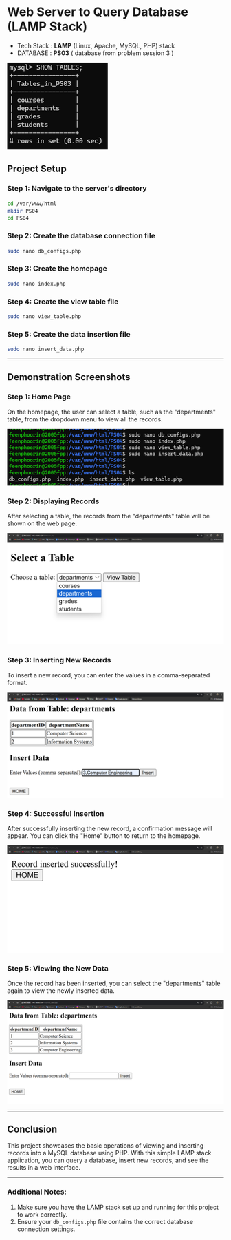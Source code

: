 # Web Server to Query Database (LAMP Stack)

- Tech Stack : **LAMP** (Linux, Apache, MySQL, PHP) stack
- DATABASE : **PS03** ( database from problem session 3 )

![TABLES](pics/PS03_TABLES.png)


## Project Setup

### Step 1: Navigate to the server's directory

```bash
cd /var/www/html
mkdir PS04
cd PS04
```

### Step 2: Create the database connection file

```bash
sudo nano db_configs.php
```

### Step 3: Create the homepage

```bash
sudo nano index.php
```

### Step 4: Create the view table file

```bash
sudo nano view_table.php
```

### Step 5: Create the data insertion file

```bash
sudo nano insert_data.php
```

---

## Demonstration Screenshots

### Step 1: Home Page

On the homepage, the user can select a table, such as the "departments" table, from the dropdown menu to view all the records.

![Home Page](pics/01.png)

### Step 2: Displaying Records

After selecting a table, the records from the "departments" table will be shown on the web page.

![Display Records](pics/02.png)

### Step 3: Inserting New Records

To insert a new record, you can enter the values in a comma-separated format.

![Insert Data](pics/03.png)

### Step 4: Successful Insertion

After successfully inserting the new record, a confirmation message will appear. You can click the "Home" button to return to the homepage.

![Successful Insert](pics/04.png)

### Step 5: Viewing the New Data

Once the record has been inserted, you can select the "departments" table again to view the newly inserted data.

![View New Data](pics/05.png)

---

## Conclusion

This project showcases the basic operations of viewing and inserting records into a MySQL database using PHP. With this simple LAMP stack application, you can query a database, insert new records, and see the results in a web interface.

---

### Additional Notes:
1. Make sure you have the LAMP stack set up and running for this project to work correctly.
2. Ensure your `db_configs.php` file contains the correct database connection settings.
